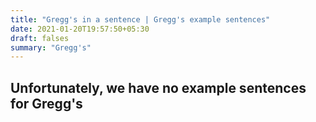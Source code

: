 ```yaml
---
title: "Gregg's in a sentence | Gregg's example sentences"
date: 2021-01-20T19:57:50+05:30
draft: falses
summary: "Gregg's"
---
```

## Unfortunately, we have no example sentences for Gregg's                 

